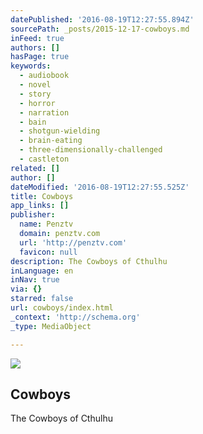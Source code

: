 ```yaml
---
datePublished: '2016-08-19T12:27:55.894Z'
sourcePath: _posts/2015-12-17-cowboys.md
inFeed: true
authors: []
hasPage: true
keywords:
  - audiobook
  - novel
  - story
  - horror
  - narration
  - bain
  - shotgun-wielding
  - brain-eating
  - three-dimensionally-challenged
  - castleton
related: []
author: []
dateModified: '2016-08-19T12:27:55.525Z'
title: Cowboys
app_links: []
publisher:
  name: Penztv
  domain: penztv.com
  url: 'http://penztv.com'
  favicon: null
description: The Cowboys of Cthulhu
inLanguage: en
inNav: true
via: {}
starred: false
url: cowboys/index.html
_context: 'http://schema.org'
_type: MediaObject

---
```

<article style=""><img src="https://s3-us-west-2.amazonaws.com/the-grid-img/p/7865ee2aa0a3329e7b830ca1202bfaac0a4f576f.jpg" /><h1>Cowboys</h1><p>The Cowboys of Cthulhu</p></article>